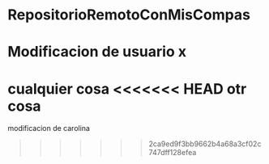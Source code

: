 # RepositorioRemotoConMisCompas

# Modificacion de usuario x

cualquier cosa
<<<<<<< HEAD
 otr cosa
=======

modificacion de carolina
>>>>>>> 2ca9ed9f3bb9662b4a68a3cf02c747dff128efea
